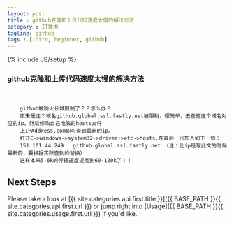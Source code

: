 ```yaml
---
layout: post
title : github克隆和上传代码速度太慢的解决方法
category : IT技术
tagline: github
tags : [intro, beginner, github]
---
```

{% include JB/setup %}

<h3>github克隆和上传代码速度太慢的解决方法</h3><br />

<code>
	github被防火长城限制了？？怎么办？
	原来是这个域名github.global.ssl.fastly.net被限制。很简单，去查查这个域名对应的ip，然后修改自己电脑的hosts文件
	上IPAddress.com即可查到最新的ip。
	打开C->windows->system32->driver->etc->hosts,在最后一行加入如下一句：
	151.101.44.249   github.global.ssl.fastly.net （注：此ip是写此文的时候最新的，要根据实际查到的替换）
	这样本来5-6k的传输速度提高到60-120k了！！
</code>

## Next Steps

Please take a look at [{{ site.categories.api.first.title }}]({{ BASE_PATH }}{{ site.categories.api.first.url }}) 
or jump right into [Usage]({{ BASE_PATH }}{{ site.categories.usage.first.url }}) if you'd like.